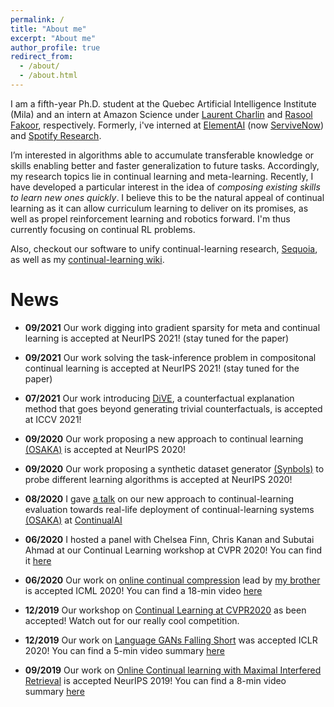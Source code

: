 ```yaml
---
permalink: /
title: "About me"
excerpt: "About me"
author_profile: true
redirect_from: 
  - /about/
  - /about.html
---
```

<!-- 
I'm a 4th year PhD student at the Quebec Artificial Intelligence Institute [(Mila)](https://mila.quebec/) and an intern at [ElementAI](https://www.elementai.com/) under the supervision of [Laurent Charlin](http://www.cs.toronto.edu/~lcharlin/) and [Pau Rodriguez](https://prlz77.github.io/), respectively. 

I'm interested in algorithms able to accumulate transferable knowledge or skills enabling generalization to future tasks. Accordingly, my research topics lie in continual learning and meta-learning. My [recent work](https://arxiv.org/abs/2003.05856) proposes a new and more realistic approach to continual learning at the intersection of both fields.

Recently, I have developed a particular interest in the idea of *composing existing skills to learn new ones quickly*. I believe this is the real appeal of continual learning and that it can propel reinforcement learning. Consequently, i'm currently focused on continual RL. -->


I am a fifth-year Ph.D. student at the Quebec Artificial Intelligence Institute (Mila) and an intern at Amazon Science under  [Laurent Charlin](http://www.cs.toronto.edu/~lcharlin/) and [Rasool Fakoor](https://sites.google.com/site/rfakoor), respectively. Formerly, i've interned at [ElementAI](https://www.elementai.com/) (now [ServiveNow](https://www.servicenow.com/)) and [Spotify Research](https://research.atspotify.com/). 

I’m interested in algorithms able to accumulate transferable knowledge or skills enabling better and faster generalization to future tasks. Accordingly, my research topics lie in continual learning and meta-learning. Recently, I have developed a particular interest in the idea of *composing existing skills to learn new ones quickly*. I believe this to be the natural appeal of continual learning as it can allow curriculum learning to deliver on its promises, as well as propel reinforcement learning and robotics forward. I'm thus currently focusing on continual RL problems.

Also, checkout our software to unify continual-learning research, [Sequoia](https://github.com/lebrice/Sequoia), as well as my [continual-learning wiki](https://github.com/optimass/continual_learning_papers).


# News

* **09/2021** Our work digging into gradient sparsity for meta and continual learning is accepted at NeurIPS 2021! (stay tuned for the paper)

* **09/2021** Our work solving the task-inference problem in compositonal continual learning is accepted at NeurIPS 2021! (stay tuned for the paper)

* **07/2021** Our work introducing [DiVE](https://arxiv.org/abs/2103.10226), a counterfactual explanation method that goes beyond generating trivial counterfactuals, is accepted at ICCV 2021! 

* **09/2020** Our work proposing a new approach to continual learning [(OSAKA)](https://arxiv.org/abs/2003.05856) is accepted at NeurIPS 2020! 

* **09/2020** Our work proposing a synthetic dataset generator [(Synbols)](https://arxiv.org/abs/2009.06415) to probe different learning algorithms is accepted at NeurIPS 2020!

* **08/2020** I gave [a talk](https://youtu.be/AHGiF21WZbw) on our new approach to continual-learning evaluation towards real-life deployment of continual-learning systems [(OSAKA)](https://arxiv.org/abs/2003.05856) at [ContinualAI](https://www.continualai.org/)

* **06/2020** I hosted a panel with Chelsea Finn, Chris Kanan and Subutai Ahmad at our Continual Learning workshop at CVPR 2020! You can find it [here](https://www.youtube.com/watch?v=sp3Y9Np25Og&t)

* **06/2020** Our work on [online continual compression](https://arxiv.org/abs/1911.08019) lead by [my brother](https://www.cs.mcgill.ca/~lpagec/) is accepted ICML 2020! You can find a 18-min video [here](https://icml.cc/virtual/2020/poster/6338)

* **12/2019** Our workshop on [Continual Learning at CVPR2020](https://sites.google.com/view/clvision2020) as been accepted! Watch out for our really cool competition.

* **12/2019** Our work on [Language GANs Falling Short](https://arxiv.org/abs/1811.02549) was accepted ICLR 2020! You can find a 5-min video summary [here](https://iclr.cc/virtual_2020/poster_BJgza6VtPB.html)

* **09/2019** Our work on [Online Continual learning with Maximal Interfered Retrieval](http://papers.nips.cc/paper/9357-online-continual-learning-with-maximal-interfered-retrieval) is accepted NeurIPS 2019! You can find a 8-min video summary [here](https://www.youtube.com/watch?v=wfb9UV_n8jg&t)




